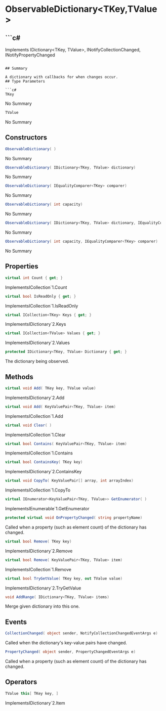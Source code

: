# ObservableDictionary<TKey,TValue>

## ```c#
Implements IDictionary<TKey, TValue>, INotifyCollectionChanged, INotifyPropertyChanged
```

## Summary

A dictionary with callbacks for when changes occur.
## Type Parameters

```c#
TKey
```
No Summary
```c#
TValue
```
No Summary
## Constructors

```c#
ObservableDictionary( ) 
```
No Summary
```c#
ObservableDictionary( IDictionary<TKey, TValue> dictionary) 
```
No Summary
```c#
ObservableDictionary( IEqualityComparer<TKey> comparer) 
```
No Summary
```c#
ObservableDictionary( int capacity) 
```
No Summary
```c#
ObservableDictionary( IDictionary<TKey, TValue> dictionary, IEqualityComparer<TKey> comparer) 
```
No Summary
```c#
ObservableDictionary( int capacity, IEqualityComparer<TKey> comparer) 
```
No Summary
## Properties

```c#
virtual int Count { get; } 
```
ImplementsICollection`1.Count
```c#
virtual bool IsReadOnly { get; } 
```
ImplementsICollection`1.IsReadOnly
```c#
virtual ICollection<TKey> Keys { get; } 
```
ImplementsIDictionary`2.Keys
```c#
virtual ICollection<TValue> Values { get; } 
```
ImplementsIDictionary`2.Values
```c#
protected IDictionary<TKey, TValue> Dictionary { get; } 
```
The dictionary being observed.
## Methods

```c#
virtual void Add( TKey key, TValue value) 
```
ImplementsIDictionary`2.Add
```c#
virtual void Add( KeyValuePair<TKey, TValue> item) 
```
ImplementsICollection`1.Add
```c#
virtual void Clear( ) 
```
ImplementsICollection`1.Clear
```c#
virtual bool Contains( KeyValuePair<TKey, TValue> item) 
```
ImplementsICollection`1.Contains
```c#
virtual bool ContainsKey( TKey key) 
```
ImplementsIDictionary`2.ContainsKey
```c#
virtual void CopyTo( KeyValuePair[] array, int arrayIndex) 
```
ImplementsICollection`1.CopyTo
```c#
virtual IEnumerator<KeyValuePair<TKey, TValue>> GetEnumerator( ) 
```
ImplementsIEnumerable`1.GetEnumerator
```c#
protected virtual void OnPropertyChanged( string propertyName) 
```
Called when a property (such as element count) of the dictionary has changed.
```c#
virtual bool Remove( TKey key) 
```
ImplementsIDictionary`2.Remove
```c#
virtual bool Remove( KeyValuePair<TKey, TValue> item) 
```
ImplementsICollection`1.Remove
```c#
virtual bool TryGetValue( TKey key, out TValue value) 
```
ImplementsIDictionary`2.TryGetValue
```c#
void AddRange( IDictionary<TKey, TValue> items) 
```
Merge given dictionary into this one.
## Events

```c#
CollectionChanged( object sender, NotifyCollectionChangedEventArgs e) 
```
Called when the dictionary's key-value pairs have changed.
```c#
PropertyChanged( object sender, PropertyChangedEventArgs e) 
```
Called when a property (such as element count) of the dictionary has changed.
## Operators

```c#
TValue this[ TKey key, ] 
```
ImplementsIDictionary`2.Item
